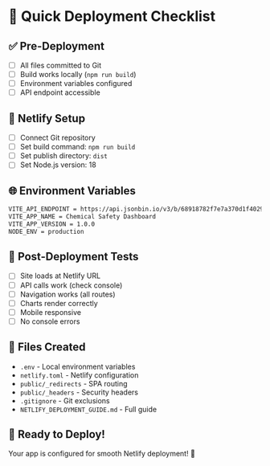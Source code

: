 # 🚀 Quick Deployment Checklist

## ✅ Pre-Deployment
- [ ] All files committed to Git
- [ ] Build works locally (`npm run build`)
- [ ] Environment variables configured
- [ ] API endpoint accessible

## 🔧 Netlify Setup
- [ ] Connect Git repository
- [ ] Set build command: `npm run build`
- [ ] Set publish directory: `dist`
- [ ] Set Node.js version: 18

## 🌐 Environment Variables
```bash
VITE_API_ENDPOINT = https://api.jsonbin.io/v3/b/68918782f7e7a370d1f4029d
VITE_APP_NAME = Chemical Safety Dashboard
VITE_APP_VERSION = 1.0.0
NODE_ENV = production
```

## 🧪 Post-Deployment Tests
- [ ] Site loads at Netlify URL
- [ ] API calls work (check console)
- [ ] Navigation works (all routes)
- [ ] Charts render correctly
- [ ] Mobile responsive
- [ ] No console errors

## 📁 Files Created
- `.env` - Local environment variables
- `netlify.toml` - Netlify configuration
- `public/_redirects` - SPA routing
- `public/_headers` - Security headers
- `.gitignore` - Git exclusions
- `NETLIFY_DEPLOYMENT_GUIDE.md` - Full guide

## 🎯 Ready to Deploy!
Your app is configured for smooth Netlify deployment! 🚀
